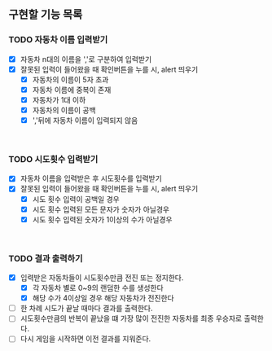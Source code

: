 ## 구현할 기능 목록

### TODO 자동차 이름 입력받기
- [X] 자동차 n대의 이름을 ','로 구분하여 입력받기
- [X] 잘못된 입력이 들어왔을 때 확인버튼을 누를 시, alert 띄우기
    - [x] 자동차의 이름이 5자 초과
    - [x] 자동차 이름에 중복이 존재
    - [X] 자동차가 1대 이하
    - [X] 자동차의 이름이 공백
    - [X] ','뒤에 자동차 이름이 입력되지 않음
<br>

### TODO 시도횟수 입력받기
- [X] 자동차 이름을 입력받은 후 시도횟수를 입력받기
- [X] 잘못된 입력이 들어왔을 때 확인버튼을 누를 시, alert 띄우기
    - [X] 시도 횟수 입력이 공백일 경우
    - [X] 시도 횟수 입력된 모든 문자가 숫자가 아닐경우
    - [X] 시도 횟수 입력된 숫자가 1이상의 수가 아닐경우
<br>

### TODO 결과 출력하기
- [X] 입력받은 자동차들이 시도횟수만큼 전진 또는 정지한다.
    - [X] 각 자동차 별로 0~9의 랜덤한 수를 생성한다
    - [X] 해당 수가 4이상일 경우 해당 자동차가 전진한다
- [ ] 한 차례 시도가 끝날 때마다 결과를 출력한다.
- [ ] 시도횟수만큼의 반복이 끝났을 떄 가장 많이 전진한 자동차를 최종 우승자로 출력한다.
- [ ] 다시 게임을 시작하면 이전 결과를 지워준다.
<br>